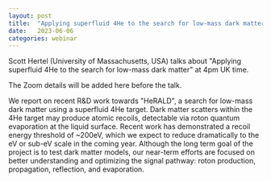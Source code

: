 ```yaml
---
layout: post
title:  "Applying superfluid 4He to the search for low-mass dark matter"
date:   2023-06-06
categories: webinar
---
```


Scott Hertel (University of Massachusetts, USA) talks about "Applying superfluid 4He to the search for low-mass dark matter" at 4pm UK time.

The Zoom details will be added here before the talk.

We report on recent R&D work towards "HeRALD", a search for low-mass dark matter using a superfluid 4He target.  Dark matter scatters within the 4He target may produce atomic recoils, detectable via roton quantum evaporation at the liquid surface.  Recent work has demonstrated a recoil energy threshold of ~200eV, which we expect to reduce dramatically to the eV or sub-eV scale in the coming year.  Although the long term goal of the project is to test dark matter models, our near-term efforts are focused on better understanding and optimizing the signal pathway:  roton production, propagation, reflection, and evaporation.
